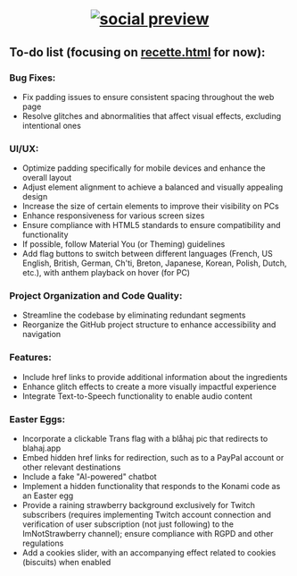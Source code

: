 # <div align="center"><a href="https://anaelle.dev"><img src="https://github.com/anaelle-dev/anaelle.dev/assets/63869398/4c5d571c-d84d-446d-b1f2-76881c6164bb" alt="social preview"></a>

## To-do list (focusing on [recette.html](https://www.anaelle.dev/recette.html) for now):

### Bug Fixes:

- Fix padding issues to ensure consistent spacing throughout the web page
- Resolve glitches and abnormalities that affect visual effects, excluding intentional ones


### UI/UX:

- Optimize padding specifically for mobile devices and enhance the overall layout
- Adjust element alignment to achieve a balanced and visually appealing design
- Increase the size of certain elements to improve their visibility on PCs
- Enhance responsiveness for various screen sizes
- Ensure compliance with HTML5 standards to ensure compatibility and functionality
- If possible, follow Material You (or Theming) guidelines
- Add flag buttons to switch between different languages (French, US English, British, German, Ch'ti, Breton, Japanese, Korean, Polish, Dutch, etc.), with anthem playback on hover (for PC)


### Project Organization and Code Quality:

- Streamline the codebase by eliminating redundant segments
- Reorganize the GitHub project structure to enhance accessibility and navigation


### Features:

- Include href links to provide additional information about the ingredients
- Enhance glitch effects to create a more visually impactful experience
- Integrate Text-to-Speech functionality to enable audio content


### Easter Eggs:

- Incorporate a clickable Trans flag with a blåhaj pic that redirects to blahaj.app
- Embed hidden href links for redirection, such as to a PayPal account or other relevant destinations
- Include a fake "AI-powered" chatbot
- Implement a hidden functionality that responds to the Konami code as an Easter egg
- Provide a raining strawberry background exclusively for Twitch subscribers (requires implementing Twitch account connection and verification of user subscription (not just following) to the ImNotStrawberry channel); ensure compliance with RGPD and other regulations
- Add a cookies slider, with an accompanying effect related to cookies (biscuits) when enabled
